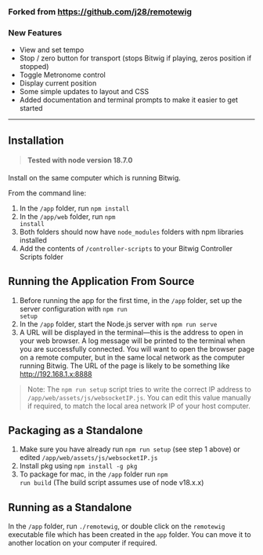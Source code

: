 ### Forked from https://github.com/j28/remotewig

### New Features

- View and set tempo
- Stop / zero button for transport (stops Bitwig if playing, zeros position if stopped)
- Toggle Metronome control
- Display current position
- Some simple updates to layout and CSS
- Added documentation and terminal prompts to make it easier to get started

____

## Installation

> #### Tested with node version 18.7.0
Install on the same computer which is running Bitwig.

From the command line:
1. In the <code>/app</code> folder, run <code>npm install</code>
2. In the <code>/app/web</code> folder, run <code>npm install</code>
3. Both folders should now have `node_modules` folders with npm libraries installed
4. Add the contents of <code>/controller-scripts</code> to your Bitwig Controller Scripts folder

## Running the Application From Source

1. Before running the app for the first time, in the <code>/app</code> folder, set up the server configuration with <code>npm run setup</code>
2. In the <code>/app</code> folder, start the Node.js server with <code>npm run serve</code>
3. A URL will be displayed in the terminal—this is the address to open in your web browser. A log message will be printed to the terminal when you are successfully connected. You will want to open the browser page on a remote computer, but in the same local network as the computer running Bitwig. The URL of the page is likely to be something like http://192.168.1.x:8888


> Note: The `npm run setup` script tries to write the correct IP address to `/app/web/assets/js/websocketIP.js`. You can edit this value manually if required, to match the local area network IP of your host computer.

## Packaging as a Standalone

1. Make sure you have already run `npm run setup` (see step 1 above) or edited `/app/web/assets/js/websocketIP.js`
2. Install pkg using <code>npm install -g pkg</code>
3. To package for mac, in the `/app` folder run <code>npm run build</code> (The build script assumes use of node v18.x.x)

## Running as a Standalone

In the <code>/app</code> folder, run <code>./remotewig</code>, or double click on the `remotewig` executable file which has been created in the `app` folder. You can move it to another location on your computer if required.

